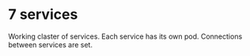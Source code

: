 # 7 services

Working claster of services.
Each service has its own pod.
Connections between services are set.
